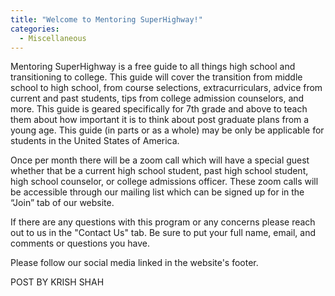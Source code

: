 ```yaml
---
title: "Welcome to Mentoring SuperHighway!"
categories:
  - Miscellaneous
---
```

Mentoring SuperHighway is a free guide to all things high school and transitioning to college. This guide will cover the transition from middle school to high school, from course selections, extracurriculars, advice from current and past students, tips from college admission counselors, and more. This guide is geared specifically for 7th grade and above to teach them about how important it is to think about post graduate plans from a young age. This guide (in parts or as a whole) may be only be applicable for students in the United States of America.

Once per month there will be a zoom call which will have a special guest whether that be a current high school student, past high school student, high school counselor, or college admissions officer. These zoom calls will be accessible through our mailing list which can be signed up for in the “Join” tab of our website.

If there are any questions with this program or any concerns please reach out to us in the "Contact Us" tab. Be sure to put your full name, email, and comments or questions you have.

Please follow our social media linked in the website's footer.

<caption>POST BY KRISH SHAH</caption>

<div id="hyvor-talk-view"></div>
<script type="text/javascript">
    var HYVOR_TALK_WEBSITE = 1928; // DO NOT CHANGE THIS
    var HYVOR_TALK_CONFIG = {
        url: false,
        id: false
    };
</script>
<script async type="text/javascript" src="//talk.hyvor.com/web-api/embed"></script>
